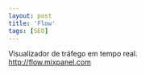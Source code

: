 ```yaml
---
layout: post
title: 'Flow'
tags: [SEO]
---
```


Visualizador de tráfego em tempo real.<br>
<http://flow.mixpanel.com>

